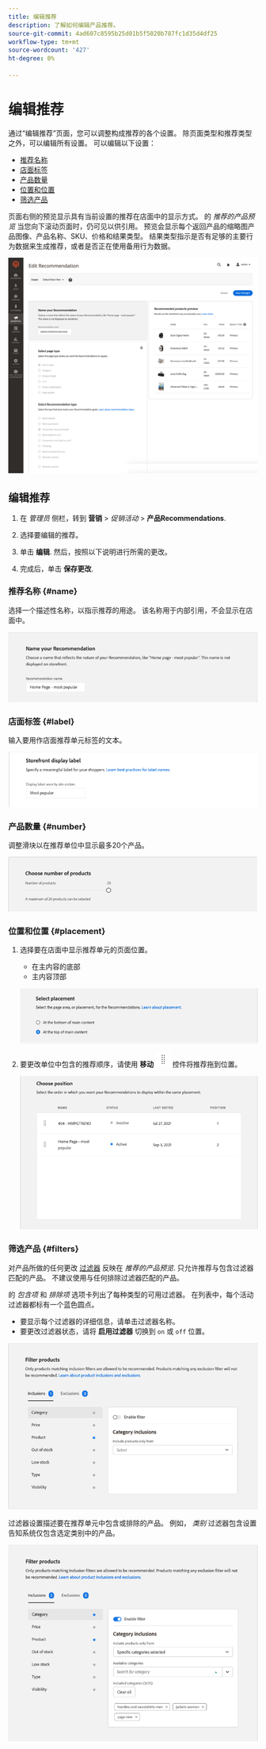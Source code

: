 ```yaml
---
title: 编辑推荐
description: 了解如何编辑产品推荐。
source-git-commit: 4ad607c8595b25d01b5f5020b787fc1d35d4df25
workflow-type: tm+mt
source-wordcount: '427'
ht-degree: 0%

---
```


# 编辑推荐

通过“编辑推荐”页面，您可以调整构成推荐的各个设置。 除页面类型和推荐类型之外，可以编辑所有设置。 可以编辑以下设置：

- [推荐名称](#name)
- [店面标签](#label)
- [产品数量](#number)
- [位置和位置](#placement)
- [筛选产品](#filters)

页面右侧的预览显示具有当前设置的推荐在店面中的显示方式。 的 _推荐的产品预览_ 当您向下滚动页面时，仍可见以供引用。 预览会显示每个返回产品的缩略图产品图像、产品名称、SKU、价格和结果类型。 结果类型指示是否有足够的主要行为数据来生成推荐，或者是否正在使用备用行为数据。

![编辑Recommendations](assets/edit-recommendation.png)

## 编辑推荐

1. 在 _管理员_ 侧栏，转到 **营销** > _促销活动_ > **产品Recommendations**.

1. 选择要编辑的推荐。

1. 单击 **编辑**. 然后，按照以下说明进行所需的更改。

1. 完成后，单击 **保存更改**.

### 推荐名称 {#name}

选择一个描述性名称，以指示推荐的用途。 该名称用于内部引用，不会显示在店面中。

![编辑名称](assets/edit-name.png)

### 店面标签 {#label}

输入要用作店面推荐单元标签的文本。

![编辑标签](assets/edit-storefront-label.png)

### 产品数量 {#number}

调整滑块以在推荐单位中显示最多20个产品。

![编辑产品数量](assets/edit-number-of-products.png)

### 位置和位置 {#placement}

1. 选择要在店面中显示推荐单元的页面位置。

   - 在主内容的底部
   - 主内容顶部

   ![编辑版面](assets/edit-placement.png)

1. 要更改单位中包含的推荐顺序，请使用 **移动** ![移动选择器](assets/icon-move.png) 控件将推荐拖到位置。

   ![编辑位置](assets/edit-position.png)

### 筛选产品 {#filters}

对产品所做的任何更改 [过滤器](filters.md) 反映在 _推荐的产品预览_. 只允许推荐与包含过滤器匹配的产品。 不建议使用与任何排除过滤器匹配的产品。

的 _包含项_ 和 _排除项_ 选项卡列出了每种类型的可用过滤器。 在列表中，每个活动过滤器都标有一个蓝色圆点。

- 要显示每个过滤器的详细信息，请单击过滤器名称。
- 要更改过滤器状态，请将 **启用过滤器** 切换到 `on` 或 `off` 位置。

![编辑过滤器](assets/edit-filters.png)

过滤器设置描述要在推荐单元中包含或排除的产品。 例如， _类别_ 过滤器包含设置告知系统仅包含选定类别中的产品。

![编辑类别过滤器](assets/edit-filter-category.png)

